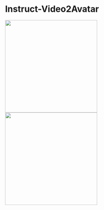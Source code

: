 # Instruct-Video2Avatar

<p float="left">
  <img src="demo/demo2_1.gif" width="300" />
  <img src="demo/demo2_2.gif" width="300" /> 
</p>
